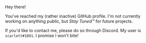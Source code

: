 Hey there!

You've reached my (rather inactive) GitHub profile. I'm not currently working on anything public, but *Stay Tuned™* for future projects.

If you'd like to contact me, please do so through Discord. My user is `scarlett#1891`. I promise I won't bite!
